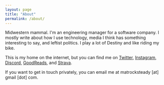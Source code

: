 ```yaml
---
layout: page
title: "About"
permalink: /about/
---
```


Midwestern mammal. I'm an engineering manager for a software company. I mostly write about how I use technology, media I think has something interesting to say, and leftist politics. I play a lot of Destiny and like riding my bike.

This is my home on the internet, but you can find me on [Twitter](https://www.twitter.com/matrocksteady), [Instagram](https://www.instagram.com/matrocksteady), [Discord](https://discord.gg/Nd6f88F), [GoodReads](https://www.goodreads.com/user/show/67383325-matthew), and [Strava](https://www.strava.com/athletes/9408242).

If you want to get in touch privately, you can email me at matrocksteady [at] gmail [dot] com.
